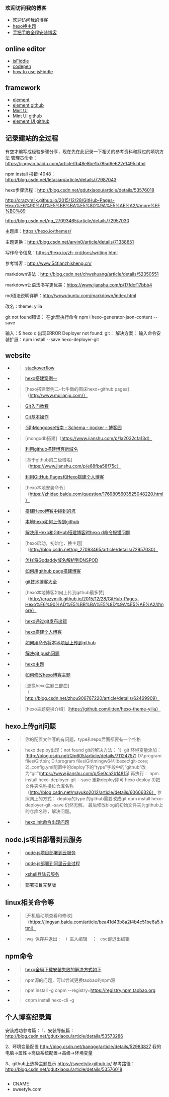 ### 欢迎访问我的博客
* [欢迎访问我的博客](https://sweetylv.github.io/index.html)
* [hexo换主题](http://blog.csdn.net/qq_27093465/article/details/72957030)
* [手把手教全程安装博客](http://blog.csdn.net/gdutxiaoxu/article/details/53576018)

## online editor
* [jsFiddle](https://jsfiddle.net/)
* [codepen](https://codepen.io/)
* [how to use jsFiddle](http://doc.jsfiddle.net/)

## framework
* [element](http://element-cn.eleme.io/#/zh-CN)
* [element github](https://github.com/ElemeFE/element)
* [Mint UI](http://mint-ui.github.io/#!/zh-cn)
* [Mint UI github](https://github.com/ElemeFE/mint-ui)
* [element UI github](https://github.com/elemefe)

## 记录建站的全过程
有空才编写成经验步骤分享，现在先在此记录一下相关的参考资料和踩过的填坑方法
管理员命令：https://jingyan.baidu.com/article/fb48e8be1b785d6e622e1495.html

npm install 报错-4048：http://blog.csdn.net/letasian/article/details/77987043

hexo步骤流程：http://blog.csdn.net/gdutxiaoxu/article/details/53576018

http://crazymilk.github.io/2015/12/28/GitHub-Pages-Hexo%E6%90%AD%E5%BB%BA%E5%8D%9A%E5%AE%A2/#more%EF%BC%89

http://blog.csdn.net/qq_27093465/article/details/72957030

主题库：https://hexo.io/themes/

主题更换：http://blog.csdn.net/arvin0/article/details/71338651

写作命令信息：https://hexo.io/zh-cn/docs/writing.html

参考博客：http://www.54tianzhisheng.cn/

markdown语法：http://blog.csdn.net/chwshuang/article/details/52350551

markdown让语法书写更优美：https://www.jianshu.com/p/17fdcf17bbb4

md语法说明详解：http://wowubuntu.com/markdown/index.html

改名：theme: yilia

git not found错误：
在git里执行命令 npm i hexo-generator-json-content --save

输入：$ hexo d 出现ERROR Deployer not found: git：
解决方案：
输入命令安装扩展：npm install --save hexo-deployer-git

## website
* >[stackoverflow](https://stackoverflow.com/)
* >[hexo搭建案例一](http://www.xieyuxuan.cc/)
* >[hexo搭建案例二-七牛做的图床hexo+github pages]（http://www.mulianju.com/）
* >[Git入门教程](http://git.oschina.net/progit/)
* >[Git基本操作](http://blog.csdn.net/u011974987/article/details/50973740)
* >[(译)Mongoose指南 - Schema - irocker - 博客园](https://www.cnblogs.com/irocker/p/mongoose-schema.html)
* >[mongodb搭建]（https://www.jianshu.com/p/1a2032cfa13d）
* >[利用github搭建博客新域名](https://www.jianshu.com/p/05289a4bc8b2)
* >[基于github的二级域名]（https://www.jianshu.com/p/e68fba58f75c）
* >[利用GitHub Pages和Hexo搭建个人博客](https://www.cnblogs.com/scplee/p/5533292.html)
* >[hexo本地安装命令]（https://zhidao.baidu.com/question/1769805603525048220.html）
* >[搭建Hexo博客中碰到的坑](https://www.jianshu.com/p/a2fe56d11c4f)
* >[本地hexo如何上传到github](https://www.cnblogs.com/imapla/p/5533000.html)
* >[解决用Hexo和GitHub搭建博客时hexo d命令报错问题](http://blog.csdn.net/Greenovia/article/details/60576985)
* >[hexo启动，初始化，换主题]（http://blog.csdn.net/qq_27093465/article/details/72957030）
* >[怎样将Godaddy域名解析到DNSPOD](https://jingyan.baidu.com/article/39810a23c5a3a3b636fda699.html)
* >[如何用github page搭建博客](https://www.zhihu.com/question/59088760/answer/161640592)
* >[git技术博客大全](http://blog.csdn.net/renfufei/article/details/37725057)
* >[hexo本地博客如何上传到github最多赞]（http://crazymilk.github.io/2015/12/28/GitHub-Pages-Hexo%E6%90%AD%E5%BB%BA%E5%8D%9A%E5%AE%A2/#more）
* >[hexo通过git发布出错](https://www.jianshu.com/p/017e01718d41)
* >[hexo搭建个人博客](https://www.jianshu.com/p/c1abb25aa8c7)
* >[如何用命令将本地项目上传到github](https://www.cnblogs.com/eedc/p/6168430.html)
* >[解决git push问题](https://jingyan.baidu.com/album/f3e34a12a25bc8f5ea65354a.html?picindex=2)
* >[hexo主题](https://www.v2ex.com/t/165661)
* >[如何修改hexo博客主题](http://blog.csdn.net/gdutxiaoxu/article/details/53576018)
* >[更换hexo主题三部曲]（http://blog.csdn.net/zhou906767220/article/details/62469909）
* >[hexo主题更换介绍]（https://github.com/litten/hexo-theme-yilia）

## hexo上传git问题
* >你的配置文件写的有问题，type和repo后面都要有一个空格
* >hexo deploy出现：not found git的解决方法：
1）git 环境变量添加：(http://blog.csdn.net/Qin605/article/details/71124757)
D:\program files\Git\bin; 
D:\program files\Git\mingw64\libexec\git-core; 
2)_config.yml配置中的deploy下的“type”字段中的“github”改为“git”(https://www.jianshu.com/p/5e0ca2b14815)
再执行：
npm install hexo-deployer-git --save
重新deploy即可
hexo deploy
3)把文件夹名称换位仓库名称（http://blog.csdn.net/mayuko2012/article/details/60606326）
参照网上的方式：
deploy的type 的github需要改成git
npm install hexo-deployer-git –save
仍然无解。
最后修改blog的初始文件夹为github上的仓库名称，解决问题。
* >[hexo init命令出现问题](http://blog.csdn.net/whjkm/article/details/42675579)

## node.js项目部署到云服务
* >[node.js项目部署到云服务](http://blog.csdn.net/chenlinIT/article/details/73343793)
* >[node.js部署到阿里云全过程](http://blog.csdn.net/moumaobuchiyu/article/details/55004430)
* >[xshell登陆云服务](https://jingyan.baidu.com/album/75ab0bcbc40b39d6864db23c.html?picindex=2)
* >[部署项目完整版](http://blog.csdn.net/u013263917/article/details/79037770)

## linux相关命令等
* >[开机启动项查看和修改]（https://jingyan.baidu.com/article/bea41d43b8a2f4b4c51be6a5.html）
* >:wq  保存并退出  ;     i  进入编辑    ；   esc键退出编辑

## npm命令
* >[hexo全局下载安装失败的解决方式如下](https://www.zhihu.com/question/27616505)
* > npm源的问题，可以尝试更换taobao的npm源
* >npm install -g cnpm --registry=https://registry.npm.taobao.org
* >cnpm install hexo-cli -g

## 个人博客纪录篇
安装成功参考篇：
1、安装导航篇：
http://blog.csdn.net/gdutxiaoxu/article/details/53573286

2、环境变量配置
http://blog.csdn.net/banqgg/article/details/52983827
我的电脑->属性->高级系统配置->高级->环境变量

3、github上选择主题显示
https://sweetylv.github.io/
参考路径：http://blog.csdn.net/gdutxiaoxu/article/details/53576018 

## 
* CNAME
* sweetylv.com

